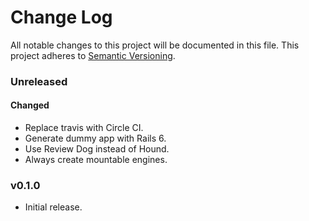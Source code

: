 # Change Log
All notable changes to this project will be documented in this file.
This project adheres to [Semantic Versioning](http://semver.org/).

### Unreleased

#### Changed

- Replace travis with Circle CI.
- Generate dummy app with Rails 6.
- Use Review Dog instead of Hound.
- Always create mountable engines.

### v0.1.0

* Initial release.

